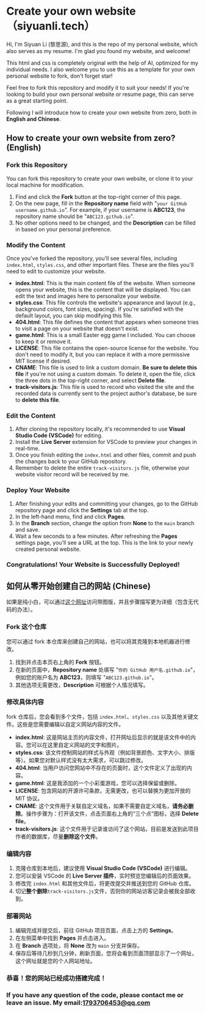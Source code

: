 # Create your own website （siyuanli.tech）

Hi, I'm Siyuan Li (黎思源), and this is the repo of my personal website, which also serves as my resume. I'm glad you found my website, and welcome!

This html and css is completely original with the help of AI, optimized for my individual needs. I also welcome you to use this as a template for your own personal website to fork, don't forget star!

Feel free to fork this repository and modify it to suit your needs! If you're looking to build your own personal website or resume page, this can serve as a great starting point.

Following I will introduce how to create your own website from zero, both in **English and Chinese**.

## How to create your own website from zero? (English)

### Fork this Repository

You can fork this repository to create your own website, or clone it to your local machine for modification.

1. Find and click the **Fork** button at the top-right corner of this page.
2. On the new page, fill in the **Repository name** field with "`your GitHub username.github.io`". For example, if your username is **ABC123**, the repository name should be "`ABC123.github.io`".
3. No other options need to be changed, and the **Description** can be filled in based on your personal preference.

### Modify the Content

Once you've forked the repository, you'll see several files, including `index.html`, `styles.css`, and other important files. These are the files you'll need to edit to customize your website.

- **index.html**: This is the main content file of the website. When someone opens your website, this is the content that will be displayed. You can edit the text and images here to personalize your website.
- **styles.css**: This file controls the website's appearance and layout (e.g., background colors, font sizes, spacing). If you're satisfied with the default layout, you can skip modifying this file.
- **404.html**: This file defines the content that appears when someone tries to visit a page on your website that doesn't exist.
- **game.html**: This is a small Easter egg game I included. You can choose to keep it or remove it.
- **LICENSE**: This file contains the open-source license for the website. You don't need to modify it, but you can replace it with a more permissive MIT license if desired.
- **CNAME**: This file is used to link a custom domain. **Be sure to delete this file** if you're not using a custom domain. To delete it, open the file, click the three dots in the top-right corner, and select **Delete file**.
- **track-visitors.js**: This file is used to record who visited the site and the recorded data is currently sent to the project author's database, be sure to **delete this file**.

### Edit the Content

1. After cloning the repository locally, it's recommended to use **Visual Studio Code (VSCode)** for editing.
2. Install the **Live Server** extension for VSCode to preview your changes in real-time.
3. Once you finish editing the `index.html` and other files, commit and push the changes back to your GitHub repository.
4. Remember to delete the entire `track-visitors.js` file, otherwise your website visitor record will be received by me.

### Deploy Your Website

1. After finishing your edits and committing your changes, go to the GitHub repository page and click the **Settings** tab at the top.
2. In the left-hand menu, find and click **Pages**.
3. In the **Branch** section, change the option from **None** to the `main` branch and save.
4. Wait a few seconds to a few minutes. After refreshing the **Pages** settings page, you'll see a URL at the top. This is the link to your newly created personal website.

### Congratulations! Your Website is Successfully Deployed!


## 如何从零开始创建自己的网站 (Chinese)

如果是纯小白，可以通过[这个网址](https://blog.csdn.net/m0_61718615/article/details/142624599)访问带图版，并且步骤描写更为详细（包含无代码的办法）。

### Fork 这个仓库

您可以通过 fork 本仓库来创建自己的网站，也可以将其克隆到本地机器进行修改。

1. 找到并点击本页右上角的 **Fork** 按钮。
2. 在新的页面中，**Repository name** 处填写 "`你的 GitHub 用户名.github.io`"，例如您的账户名为 **ABC123**，则填写 "`ABC123.github.io`"。
3. 其他选项无需更改，**Description** 可根据个人情况填写。

### 修改具体内容

fork 仓库后，您会看到多个文件，包括 `index.html`、`styles.css` 以及其他关键文件。这些是您需要编辑以自定义网站内容的文件。

- **index.html**: 这是网站主页的内容文件，打开网址后显示的就是该文件中的内容。您可以在这里自定义网站的文字和图片。
- **styles.css**: 该文件控制网站的样式与外观（例如背景颜色、文字大小、排版等）。如果您对默认样式没有太大需求，可以跳过修改。
- **404.html**: 当用户访问您网站中不存在的页面时，这个文件定义了出现的内容。
- **game.html**: 这是我添加的一个小彩蛋游戏，您可以选择保留或删除。
- **LICENSE**: 包含网站的开源许可条款，无需更改，也可以替换为更加开放的 MIT 协议。
- **CNAME**: 这个文件用于关联自定义域名，如果不需要自定义域名，**请务必删除**。操作步骤为：打开该文件，点击页面右上角的“三个点”图标，选择 **Delete file**。
- **track-visitors.js**: 这个文件用于记录谁访问了这个网站，目前是发送到此项目作者的数据库，尽量**删除这个文件**。

### 编辑内容

1. 克隆仓库到本地后，建议使用 **Visual Studio Code (VSCode)** 进行编辑。
2. 您可以安装 VSCode 的 **Live Server 插件**，实时预览您编辑后的页面效果。
3. 修改完 `index.html` 和其他文件后，将更改提交并推送到您的 GitHub 仓库。
4. 切记**整个删除**`track-visitors.js`文件，否则你的网站访客记录会被我全部收到。

### 部署网站

1. 编辑完成并提交后，前往 GitHub 项目页面，点击上方的 **Settings**。
2. 在左侧菜单中找到 **Pages** 并点击进入。
3. 在 **Branch** 选项处，将 **None** 改为 `main` 分支并保存。
4. 保存后等待几秒到几分钟，刷新页面，您将会看到页面顶部显示了一个网址，这个网址就是您的个人网站地址。

### 恭喜！您的网站已经成功搭建完成！

### If you have any question of the code, please contact me or leave an issue. My email:1793706453@qq.com

